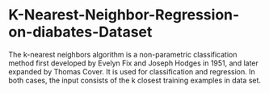 # K-Nearest-Neighbor-Regression-on-diabates-Dataset
The k-nearest neighbors algorithm is a non-parametric classification method first developed by Evelyn Fix and Joseph Hodges in 1951, and later expanded by Thomas Cover. It is used for classification and regression. In both cases, the input consists of the k closest training examples in data set.
